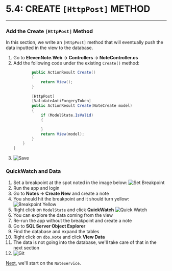 # 5.4: CREATE `[HttpPost]` METHOD
---
### Add the Create `[HttpPost]` Method
In this section, we write an `[HttpPost]` method that will eventually push the data inputted in the view to the database.
1. Go to **ElevenNote.Web -> Controllers -> NoteController.cs**
2. Add the following code under the existing `Create()` method:
    ```cs
            public ActionResult Create()
            {
                return View();
            }
            
            [HttpPost]
            [ValidateAntiForgeryToken]
            public ActionResult Create(NoteCreate model)
            {
                if (ModelState.IsValid)
                {

                }
                return View(model);
            }
        }
    }
    ```
3. ![Save](/assets/font-awesome-save.png)

### QuickWatch and Data
1. Set a breakpoint at the spot noted in the image below:
![Set Breakpoint](/assets/5.4-A.png)
2. Run the app and login
3. Go to **Notes -> Create New** and create a note
4. You should hit the breakpoint and it should turn yellow:
![Breakpoint Yellow](/assets/5.4-B.png)
5. Right click on `ModelState` and click **QuickWatch**
![Quick Watch](/assets/5.4-C.png)
6. You can explore the data coming from the view
7. Re-run the app without the breakpoint and create a note
8. Go to **SQL Server Object Explorer**
9. Find the database and expand the tables
10. Right click on `dbo.Note` and click **View Data**
11. The data is not going into the database, we'll take care of that in the next section
12. ![Git](/assets/devicons_github_badge.png)

[Next,](/6-NoteService/6.0-NoteService.md) we'll start on the `NoteService`.
